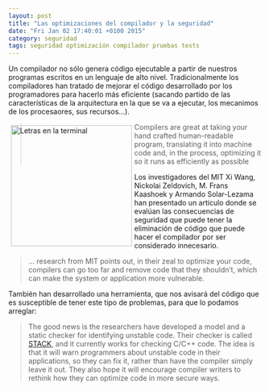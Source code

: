 ```yaml
---
layout: post
title: "Las optimizaciones del compilador y la seguridad"
date: "Fri Jan 02 17:40:01 +0100 2015"
category: seguridad
tags: seguridad optimización compilador pruebas tests
---
```


Un compilador no sólo genera código ejecutable a partir de nuestros programas escritos en un lenguaje de alto nivel. Tradicionalmente los compiladores han tratado de mejorar el código desarrollado por los programadores para hacerlo más eficiente (sacando partido de las características de la arquitectura en la que se va a ejecutar, los mecanimos de los procesaores, sus recursos...).


<a href="https://500px.com/photo/66381679/giteando-by-fernando-tricas" title="Giteando"><img src="https://ppcdn.500px.org/66381679/d50c5e1f55d5e1b8bc2b9f2cc3a585ceb8c9415e/4.jpg" width="240"  alt="Letras en la terminal" style="float:left; margin:5px"></a>

>Compilers are great at taking your hand crafted human-readable program, translating it into machine code and, in the process, optimizing it so it runs as efficiently as possible

Los investigadores del MIT Xi Wang, Nickolai Zeldovich, M. Frans Kaashoek y Armando Solar-Lezama han presentado un artículo donde se evalúan las consecuencias de seguridad que puede tener la eliminación de código que puede hacer el compilador por ser considerado innecesario.

>... research from MIT points out, in their zeal to optimize your code, compilers can go too far and remove code that they shouldn’t, which can make the system or application more vulnerable.

También han desarrollado una herramienta, que nos avisará del código que es susceptible de tener este tipo de problemas, para que lo podamos arreglar:

>The good news is the researchers have developed a model and a static checker for identifying unstable code. Their checker is called [STACK](http://css.csail.mit.edu/stack/), and it currently works for checking C/C++ code. The idea is that it will warn programmers about unstable code in their applications, so they can fix it, rather than have the compiler simply leave it out. They also hope it will encourage compiler writers to rethink how they can optimize code in more secure ways.
